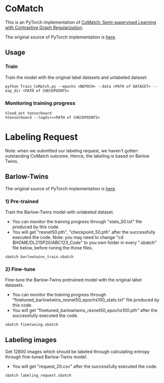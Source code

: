 
# CoMatch
This is an  PyTorch implementation of [CoMatch: Semi-supervised Learning with Contrastive Graph Regularization](https://arxiv.org/abs/2011.11183).

The original source of PyTorch implementation is [here](https://github.com/salesforce/CoMatch).

## Usage

### Train
Train the model with the original label datasets and unlabeled dataset:

```
python Train_CoMatch.py --epochs <NEPOCH> --data <PATH of DATASET> --exp_dir <PATH of CHECKPOINTS>
```

### Monitoring training progress
```
%load_ext tensorboard
%tensorboard --logdir=<PATH of CHECKPOINTS>
```

# Labeling Request
Note: when we submitted our labeling request, we haven't gotten outstanding CoMatch outcome. Hence, the labeling is based on Barlow Twins.
## Barlow-Twins
The original source of PyTorch implementation is [here](https://github.com/facebookresearch/barlowtwins).

### 1) Pre-trained 
Train the Barlow-Twins model with unlabeled dataset. 
* You can monitor the training progress through "stats_50.txt" file produced by this code.
* You will get "resnet50.pth", "checkpoint_50.pth" after the successfully executed the code. 
Note: you may need to change "cd $HOME/DL21SP20/ABC123_Code" to you own folder in every ".sbatch" file below, before runing the those files.
```
sbatch barlowtwins_train.sbatch
```

### 2) Fine-tune 
Fine-tune the Barlow-Twins pretrained model with the original label datasets. 
* You can monitor the training progress through "finetuned_barlowtwins_resnet50_epochs100_stats.txt" file produced by this code.
* You will get "finetuned_barlowtwins_resnet50_epochs100.pth" after the successfully executed the code.  
```
sbatch finetuning.sbatch
```

## Labeling images
Get 12800 images which should be labeled through calculating entropy through fine-tuned Barlow-Twins model. 
* You will get "request_20.csv" after the successfully executed the code. 
```
sbatch labeling_request.sbatch
```
